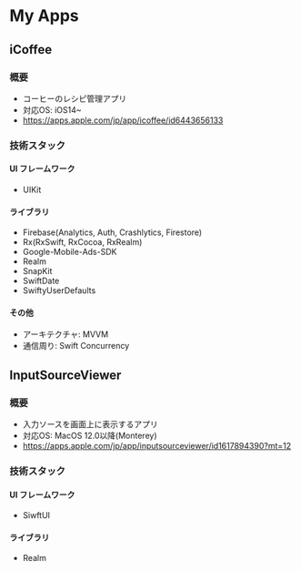 # My Apps

## iCoffee
### 概要
- コーヒーのレシピ管理アプリ
- 対応OS: iOS14~
- https://apps.apple.com/jp/app/icoffee/id6443656133

### 技術スタック
#### UI フレームワーク
- UIKit

#### ライブラリ
- Firebase(Analytics, Auth, Crashlytics, Firestore)
- Rx(RxSwift, RxCocoa, RxRealm)
- Google-Mobile-Ads-SDK
- Realm
- SnapKit
- SwiftDate
- SwiftyUserDefaults

#### その他
- アーキテクチャ: MVVM
- 通信周り: Swift Concurrency

## InputSourceViewer
### 概要
- 入力ソースを画面上に表示するアプリ
- 対応OS: MacOS 12.0以降(Monterey)
- https://apps.apple.com/jp/app/inputsourceviewer/id1617894390?mt=12

### 技術スタック
#### UI フレームワーク
- SiwftUI

#### ライブラリ
- Realm
